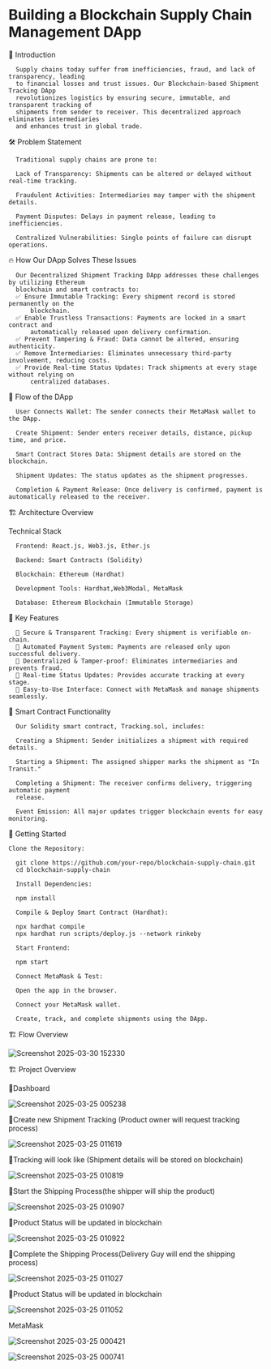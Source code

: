 # Building a Blockchain Supply Chain Management DApp

🚀 Introduction

      Supply chains today suffer from inefficiencies, fraud, and lack of transparency, leading 
      to financial losses and trust issues. Our Blockchain-based Shipment Tracking DApp 
      revolutionizes logistics by ensuring secure, immutable, and transparent tracking of 
      shipments from sender to receiver. This decentralized approach eliminates intermediaries 
      and enhances trust in global trade.

🛠️ Problem Statement

      Traditional supply chains are prone to:
      
      Lack of Transparency: Shipments can be altered or delayed without real-time tracking.
      
      Fraudulent Activities: Intermediaries may tamper with the shipment details.
      
      Payment Disputes: Delays in payment release, leading to inefficiencies.
      
      Centralized Vulnerabilities: Single points of failure can disrupt operations.

🔥 How Our DApp Solves These Issues

      Our Decentralized Shipment Tracking DApp addresses these challenges by utilizing Ethereum 
      blockchain and smart contracts to:
      ✅ Ensure Immutable Tracking: Every shipment record is stored permanently on the 
          blockchain.
      ✅ Enable Trustless Transactions: Payments are locked in a smart contract and 
          automatically released upon delivery confirmation.
      ✅ Prevent Tampering & Fraud: Data cannot be altered, ensuring authenticity.
      ✅ Remove Intermediaries: Eliminates unnecessary third-party involvement, reducing costs.
      ✅ Provide Real-time Status Updates: Track shipments at every stage without relying on 
          centralized databases.

📜 Flow of the DApp

      User Connects Wallet: The sender connects their MetaMask wallet to the DApp.
      
      Create Shipment: Sender enters receiver details, distance, pickup time, and price.
      
      Smart Contract Stores Data: Shipment details are stored on the blockchain.
      
      Shipment Updates: The status updates as the shipment progresses.
      
      Completion & Payment Release: Once delivery is confirmed, payment is automatically released to the receiver.

🏗️ Architecture Overview

Technical Stack

      Frontend: React.js, Web3.js, Ether.js
      
      Backend: Smart Contracts (Solidity)
      
      Blockchain: Ethereum (Hardhat)
      
      Development Tools: Hardhat,Web3Modal, MetaMask
      
      Database: Ethereum Blockchain (Immutable Storage)


🚀 Key Features

      🔹 Secure & Transparent Tracking: Every shipment is verifiable on-chain.
      🔹 Automated Payment System: Payments are released only upon successful delivery.
      🔹 Decentralized & Tamper-proof: Eliminates intermediaries and prevents fraud.
      🔹 Real-time Status Updates: Provides accurate tracking at every stage.
      🔹 Easy-to-Use Interface: Connect with MetaMask and manage shipments seamlessly.

🔧 Smart Contract Functionality

      Our Solidity smart contract, Tracking.sol, includes:
      
      Creating a Shipment: Sender initializes a shipment with required details.
      
      Starting a Shipment: The assigned shipper marks the shipment as "In Transit."
      
      Completing a Shipment: The receiver confirms delivery, triggering automatic payment 
      release.
      
      Event Emission: All major updates trigger blockchain events for easy monitoring.

🏁 Getting Started

    Clone the Repository:

      git clone https://github.com/your-repo/blockchain-supply-chain.git
      cd blockchain-supply-chain
      
      Install Dependencies:
      
      npm install
      
      Compile & Deploy Smart Contract (Hardhat):
      
      npx hardhat compile
      npx hardhat run scripts/deploy.js --network rinkeby
      
      Start Frontend:

      npm start
      
      Connect MetaMask & Test:
      
      Open the app in the browser.
      
      Connect your MetaMask wallet.
      
      Create, track, and complete shipments using the DApp.


🏗️ Flow Overview


![Screenshot 2025-03-30 152330](https://github.com/user-attachments/assets/633bc10a-9f9e-4b7b-a837-849ce7d0bf5d)



🏗️ Project Overview


📜Dashboard


![Screenshot 2025-03-25 005238](https://github.com/user-attachments/assets/8bcbe37e-9af5-4f4c-aa13-b3bd3433e082)



📜Create new Shipment Tracking (Product owner will request tracking process)



![Screenshot 2025-03-25 011619](https://github.com/user-attachments/assets/a589151f-d130-49d4-8142-9af61064c874)




📜Tracking will look like (Shipment details will be stored on blockchain)



![Screenshot 2025-03-25 010819](https://github.com/user-attachments/assets/c62bda22-a6bd-4512-9121-965ce48f6969)





📜Start the Shipping Process(the shipper will ship the product)



![Screenshot 2025-03-25 010907](https://github.com/user-attachments/assets/d9f5d1bb-936b-4cc3-82f8-b1d130552384)



📜Product Status will be updated in blockchain



![Screenshot 2025-03-25 010922](https://github.com/user-attachments/assets/90b79731-a023-4a10-bdaf-078a2f2c2675)




📜Complete the Shipping Process(Delivery Guy will end the shipping process)



![Screenshot 2025-03-25 011027](https://github.com/user-attachments/assets/dba18400-03c1-4002-99ce-defa10fdea6a)




📜Product Status will be updated in blockchain


![Screenshot 2025-03-25 011052](https://github.com/user-attachments/assets/9a48fea6-cd2f-4f5e-a59c-abb21d887ad1)


MetaMask




![Screenshot 2025-03-25 000421](https://github.com/user-attachments/assets/55990f62-8d90-462a-9cab-5e6f1a4d3e3a)

![Screenshot 2025-03-25 000741](https://github.com/user-attachments/assets/d9985233-3994-4f6c-9968-dbf3d68e54ad)




      

